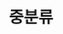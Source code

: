 ---
title: "중분류"
layout: category
permalink: /대분류/중분류/
author_profile: true
sidebar_main: true
taxonomy: 중분류
---